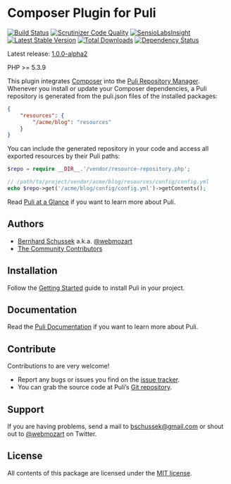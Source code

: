 Composer Plugin for Puli
========================

[![Build Status](https://travis-ci.org/puli/composer-plugin.png?branch=master)](https://travis-ci.org/puli/composer-plugin)
[![Scrutinizer Code Quality](https://scrutinizer-ci.com/g/puli/composer-plugin/badges/quality-score.png?b=master)](https://scrutinizer-ci.com/g/puli/composer-plugin/?branch=master)
[![SensioLabsInsight](https://insight.sensiolabs.com/projects/2c283cc0-acfd-4761-99d1-6b503f8b152f/mini.png)](https://insight.sensiolabs.com/projects/2c283cc0-acfd-4761-99d1-6b503f8b152f)
[![Latest Stable Version](https://poser.pugx.org/puli/composer-plugin/v/stable.png)](https://packagist.org/packages/puli/composer-plugin)
[![Total Downloads](https://poser.pugx.org/puli/composer-plugin/downloads.png)](https://packagist.org/packages/puli/composer-plugin)
[![Dependency Status](https://www.versioneye.com/php/puli:composer-plugin/1.0.0/badge.png)](https://www.versioneye.com/php/puli:composer-plugin/1.0.0)

Latest release: [1.0.0-alpha2](https://packagist.org/packages/puli/composer-plugin#1.0.0-alpha2)

PHP >= 5.3.9

This plugin integrates [Composer] into the [Puli Repository Manager]. Whenever you
install or update your Composer dependencies, a Puli repository is generated 
from the puli.json files of the installed packages:

```json
{
    "resources": {
        "/acme/blog": "resources"
    }
}
```

You can include the generated repository in your code and access all exported
resources by their Puli paths:

```php
$repo = require __DIR__.'/vendor/resource-repository.php';

// /path/to/project/vendor/acme/blog/resources/config/config.yml
echo $repo->get('/acme/blog/config/config.yml')->getContents();
```

Read [Puli at a Glance] if you want to learn more about Puli.

Authors
-------

* [Bernhard Schussek] a.k.a. [@webmozart]
* [The Community Contributors]

Installation
------------

Follow the [Getting Started] guide to install Puli in your project.

Documentation
-------------

Read the [Puli Documentation] if you want to learn more about Puli.

Contribute
----------

Contributions to are very welcome!

* Report any bugs or issues you find on the [issue tracker].
* You can grab the source code at Puli’s [Git repository].

Support
-------

If you are having problems, send a mail to bschussek@gmail.com or shout out to
[@webmozart] on Twitter.

License
-------

All contents of this package are licensed under the [MIT license].

[Bernhard Schussek]: http://webmozarts.com
[The Community Contributors]: https://github.com/puli/composer-plugin/graphs/contributors
[Puli Repository Manager]: https://github.com/puli/repository-manager
[Composer]: https://getcomposer.org
[Getting Started]: http://puli.readthedocs.org/en/latest/getting-started.html
[Puli Documentation]: http://puli.readthedocs.org/en/latest/index.html
[Puli at a Glance]: http://puli.readthedocs.org/en/latest/at-a-glance.html
[issue tracker]: https://github.com/puli/puli/issues
[Git repository]: https://github.com/puli/composer-plugin
[@webmozart]: https://twitter.com/webmozart
[MIT license]: LICENSE
